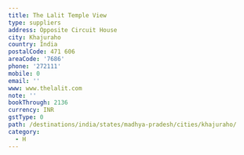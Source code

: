 ```yaml
---
title: The Lalit Temple View
type: suppliers
address: Opposite Circuit House
city: Khajuraho
country: India
postalCode: 471 606
areaCode: '7686'
phone: '272111'
mobile: 0
email: ''
www: www.thelalit.com
note: ''
bookThrough: 2136
currency: INR
gstType: 0
path: /destinations/india/states/madhya-pradesh/cities/khajuraho/
category:
  - H
---
```


